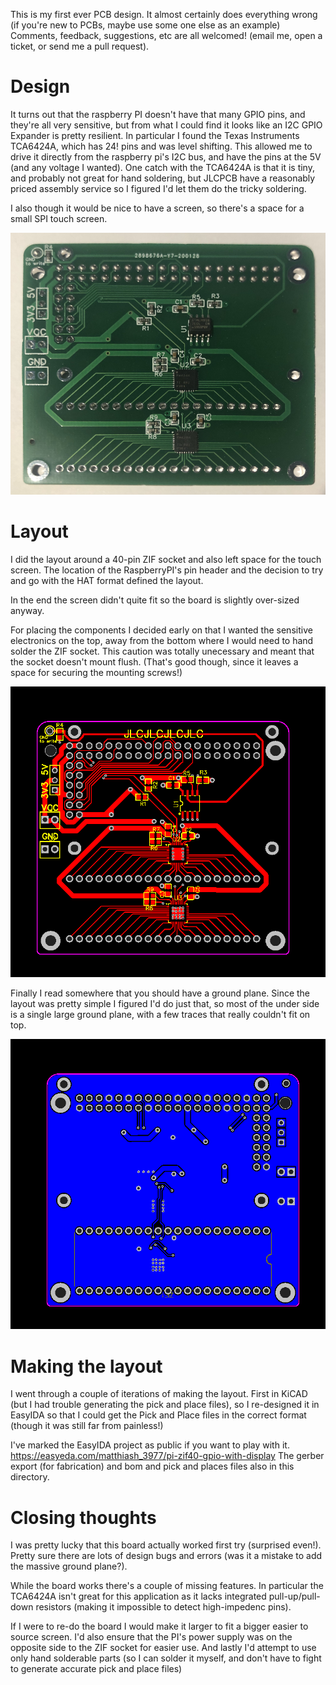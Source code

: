 This is my first ever PCB design. It almost certainly does everything wrong (if you're new to PCBs, maybe use some one else as an example)
Comments, feedback, suggestions, etc are all welcomed!
(email me, open a ticket, or send me a pull request).

Design
======

It turns out that the raspberry PI doesn't have that many GPIO pins, and they're all very sensitive, but from what I could find it looks like an I2C GPIO Expander is pretty resilient.
In particular I found the Texas Instruments TCA6424A, which has 24! pins and was level shifting. This allowed me to drive it directly from the raspberry pi's I2C bus, and have the pins at the 5V (and any voltage I wanted).
One catch with the TCA6424A is that it is tiny, and probably not great for hand soldering, but JLCPCB have a reasonably priced assembly service so I figured I'd let them do the tricky soldering.

I also though it would be nice to have a screen, so there's a space for a small SPI touch screen.

![Board](board.png)

Layout
======
I did the layout around a 40-pin ZIF socket and also left space for the touch screen.
The location of the RaspberryPI's pin header and the decision to try and go with the HAT format defined the layout.

In the end the screen didn't quite fit so the board is slightly over-sized anyway.

For placing the components I decided early on that I wanted the sensitive electronics on the top, away from the bottom where I would need to hand solder the ZIF socket. This caution was totally unecessary and meant that the socket doesn't mount flush. (That's good though, since it leaves a space for securing the mounting screws!)

![front](pcb_front.png)

Finally I read somewhere that you should have a ground plane. Since the layout was pretty simple I figured I'd do just that, so most of the under side is a single large ground plane, with a few traces that really couldn't fit on top.

![back](pcb_back.png)


Making the layout
=================
I went through a couple of iterations of making the layout. First in KiCAD (but I had trouble generating the pick and place files), so I re-designed it in EasyIDA so that I could get the Pick and Place files in the correct format (though it was still far from painless!)

I've marked the EasyIDA project as public if you want to play with it.
https://easyeda.com/matthiash_3977/pi-zif40-gpio-with-display
The gerber export (for fabrication) and bom and pick and places files also in this directory.

Closing thoughts
================
I was pretty lucky that this board actually worked first try (surprised even!).
Pretty sure there are lots of design bugs and errors
(was it a mistake to add the massive ground plane?). 

While the board works there's a couple of missing features.
In particular the TCA6424A isn't great for this application as it lacks integrated pull-up/pull-down resistors (making it impossible to detect high-impedenc pins).

If I were to re-do the board I would make it larger to fit a bigger easier to source screen. I'd also ensure that the PI's power supply was on the opposite side to the ZIF socket for easier use. And lastly I'd attempt to use only hand solderable parts (so I can solder it myself, and don't have to fight to generate accurate pick and place files)
